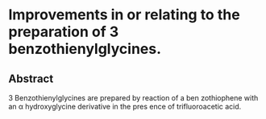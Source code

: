 # Improvements in or relating to the preparation of 3 benzothienylglycines.

## Abstract
3 Benzothienylglycines are prepared by reaction of a ben zothiophene with an α hydroxyglycine derivative in the pres ence of trifluoroacetic acid.